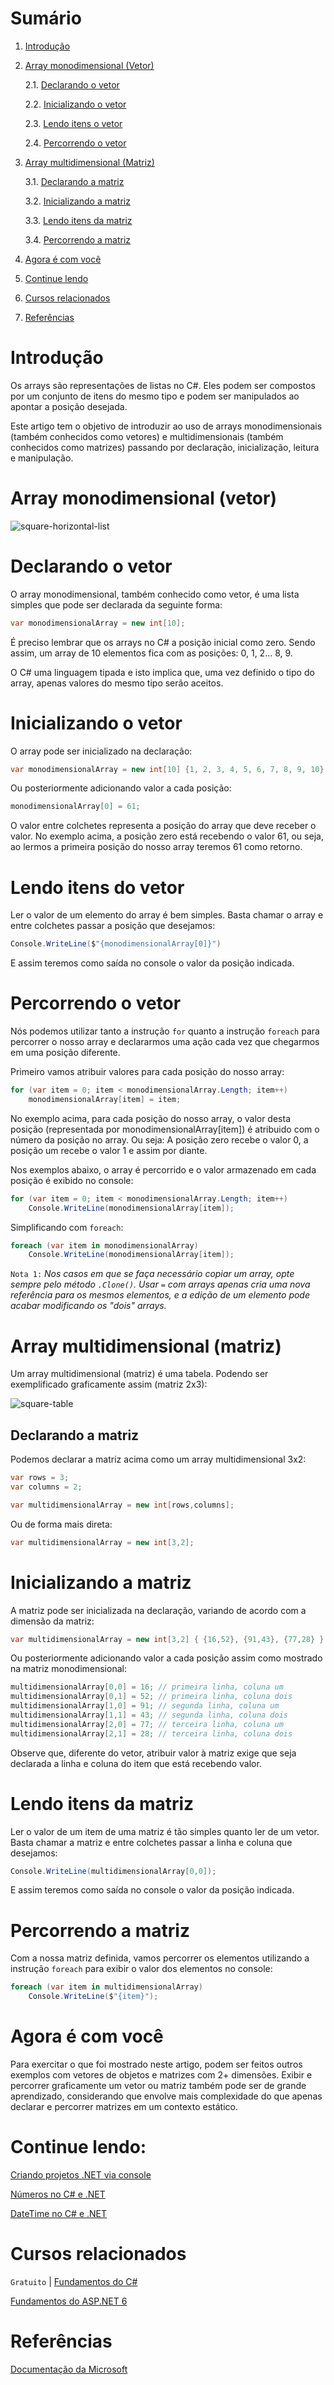  # Sumário

 1. [Introdução](#introducao)

 2. [Array monodimensional (Vetor)](#array-monodimensional)
   
    2.1. [Declarando o vetor](#declarando)

    2.2. [Inicializando o vetor](#inicializando)

    2.3. [Lendo itens o vetor](#lendo-itens)

    2.4. [Percorrendo o vetor](#percorrendo)

 3. [Array multidimensional (Matriz)](#array-multidimensional)
   
    3.1. [Declarando a matriz](#declarando-matriz)

    3.2. [Inicializando a matriz](#inicializando-matriz)

    3.3. [Lendo itens da matriz](#lendo-itens-matriz)

    3.4. [Percorrendo a matriz](#percorrendo-matriz)

 4. [Agora é com você](#agora-e-com-voce)

 5. [Continue lendo](#continue-lendo)

 6. [Cursos relacionados](#cursos-relacionados)

 7. [Referências](#ref)

<div id='introducao'></div> 

# Introdução

Os arrays são representações de listas no C#. Eles podem ser compostos por um conjunto de itens do mesmo tipo e podem ser manipulados ao apontar a posição desejada.

Este artigo tem o  objetivo de introduzir ao uso de arrays monodimensionais (também conhecidos como vetores) e multidimensionais (também conhecidos como matrizes) passando por declaração, inicialização, leitura e manipulação.

<div id='array-monodimensional'></div> 

# Array monodimensional (vetor)

![square-horizontal-list](images/vetor.png)

<div id='declarando'></div> 

# Declarando o vetor

O array monodimensional, também conhecido como vetor, é uma lista simples que pode ser declarada da seguinte forma:

```csharp
var monodimensionalArray = new int[10];
```

É preciso lembrar que os arrays no C# a posição inicial como zero. Sendo assim, um array de 10 elementos fica com as posições: 0, 1, 2... 8, 9.

O C# uma linguagem tipada e isto implica que, uma vez definido o tipo do array, apenas valores do mesmo tipo serão aceitos.

<div id='inicializando'></div> 

# Inicializando o vetor

O array pode ser inicializado na declaração:

```csharp
var monodimensionalArray = new int[10] {1, 2, 3, 4, 5, 6, 7, 8, 9, 10};
```

Ou posteriormente adicionando valor a cada posição:

```csharp
monodimensionalArray[0] = 61;
```

O valor entre colchetes representa a posição do array que deve receber o valor. No exemplo acima, a posição zero está recebendo o valor 61, ou seja, ao lermos a primeira posição do nosso array teremos 61 como retorno.

<div id='lendo-itens'></div> 

# Lendo itens do vetor

Ler o valor de um elemento do array é bem simples. Basta chamar o array e entre colchetes passar a posição que desejamos:

```csharp
Console.WriteLine($"{monodimensionalArray[0]}")
```

E assim teremos como saída no console o valor da posição indicada.

<div id='percorrendo'></div> 

# Percorrendo o vetor

Nós podemos utilizar tanto a instrução `for` quanto a instrução `foreach` para percorrer o nosso array e declararmos uma ação cada vez que chegarmos em uma posição diferente.

Primeiro vamos atribuir valores para cada posição do nosso array:

```csharp
for (var item = 0; item < monodimensionalArray.Length; item++)
    monodimensionalArray[item] = item;
```

No exemplo acima, para cada posição do nosso array, o valor desta posição (representada por monodimensionalArray[item]) é atribuido com o número da posição no array. Ou seja: A posição zero recebe o valor 0, a posição um recebe o valor 1 e assim por diante.

Nos exemplos abaixo, o array é percorrido e o valor armazenado em cada posição é exibido no console:

```csharp
for (var item = 0; item < monodimensionalArray.Length; item++)
    Console.WriteLine(monodimensionalArray[item]);
```

Simplificando com `foreach`:

```csharp
foreach (var item in monodimensionalArray)
    Console.WriteLine(monodimensionalArray[item]);
```

`Nota 1:` *Nos casos em que se faça necessário copiar um array, opte sempre pelo método `.Clone()`. Usar `=` com arrays apenas cria uma nova referência para os mesmos elementos, e a edição de um elemento pode acabar modificando os "dois" arrays.*

<div id='array-multidimensional'></div> 

# Array multidimensional (matriz)

Um array multidimensional (matriz) é uma tabela. Podendo ser exemplificado graficamente assim (matriz 2x3):

![square-table](images/matriz.png)

<div id='declarando-matriz'></div>

## Declarando a matriz

Podemos declarar a matriz acima como um array multidimensional 3x2:

```csharp
var rows = 3;
var columns = 2;

var multidimensionalArray = new int[rows,columns];
```

Ou de forma mais direta:

```csharp
var multidimensionalArray = new int[3,2];
```

<div id='inicializando-matriz'></div>

# Inicializando a matriz

A matriz pode ser inicializada na declaração, variando de acordo com a dimensão da matriz:

```csharp
var multidimensionalArray = new int[3,2] { {16,52}, {91,43}, {77,28} };
```

Ou posteriormente adicionando valor a cada posição assim como mostrado na matriz monodimensional:

```csharp
multidimensionalArray[0,0] = 16; // primeira linha, coluna um
multidimensionalArray[0,1] = 52; // primeira linha, coluna dois
multidimensionalArray[1,0] = 91; // segunda linha, coluna um
multidimensionalArray[1,1] = 43; // segunda linha, coluna dois
multidimensionalArray[2,0] = 77; // terceira linha, coluna um
multidimensionalArray[2,1] = 28; // terceira linha, coluna dois
```

Observe que, diferente do vetor, atribuir valor à matriz exige que seja declarada a linha e coluna do item que está recebendo valor.

<div id='lendo-itens-matriz'></div> 

# Lendo itens da matriz

Ler o valor de um item de uma matriz é tão simples quanto ler de um vetor. Basta chamar a matriz e entre colchetes passar a linha e coluna que desejamos:

```csharp
Console.WriteLine(multidimensionalArray[0,0]);
```

E assim teremos como saída no console o valor da posição indicada.

<div id='percorrendo-matriz'></div> 

# Percorrendo a matriz

Com a nossa matriz definida, vamos percorrer os elementos utilizando a instrução `foreach` para exibir o valor dos elementos no console:

```csharp
foreach (var item in multidimensionalArray)
    Console.WriteLine($"{item}");
```

<div id='agora-e-com-voce'></div>

# Agora é com você

Para exercitar o que foi mostrado neste artigo, podem ser feitos outros exemplos com vetores de objetos e matrizes com 2+ dimensões. Exibir e percorrer graficamente um vetor ou matriz também pode ser de grande aprendizado, considerando que envolve mais complexidade do que apenas declarar e percorrer matrizes em um contexto estático.

<div id='continue-lendo'></div> 

# Continue lendo:

[Criando projetos .NET via console](https://balta.io/blog/criando-projetos-dotnet-via-console)

[Números no C# e .NET](https://balta.io/blog/numeros-csharp-dotnet)

[DateTime no C# e .NET](https://balta.io/blog/datetime-csharp-dotnet)

<div id='cursos-relacionados'></div> 

# Cursos relacionados

`Gratuito` | [Fundamentos do C#](https://balta.io/cursos/fundamentos-csharp)

[Fundamentos do ASP.NET 6](https://balta.io/cursos/fundamentos-aspnet)

<div id='ref'></div> 

# Referências
[Documentação da Microsoft](https://docs.microsoft.com/en-us/dotnet/csharp/programming-guide/arrays/)
